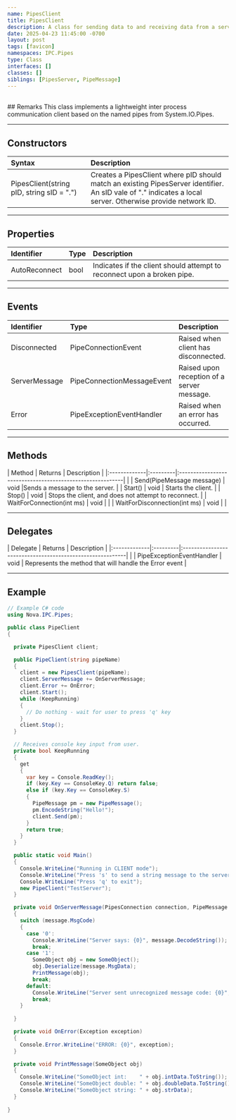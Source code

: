 ```yaml
---
name: PipesClient
title: PipesClient
description: A class for sending data to and receiving data from a server process.
date: 2025-04-23 11:45:00 -0700
layout: post
tags: [favicon]
namespaces: IPC.Pipes
type: Class
interfaces: []
classes: []
siblings: [PipesServer, PipeMessage]
---
```


<br/>
## Remarks
This class implements a lightweight inter process communication client based on the named pipes from System.IO.Pipes.

* * *
## Constructors

| Syntax   | Description                                               |
|:-------------|:----------------------------------------------------------|
| PipesClient(string pID, string sID = ".") | Creates a PipesClient where pID should match an existing PipesServer identifier. An sID vale of "." indicates a local server. Otherwise provide network ID.  |

* * *
## Properties

| Identifier   | Type     | Description                                               |
|:-------------|:---------|:----------------------------------------------------------|
| AutoReconnect   | bool   | Indicates if the client should attempt to reconnect upon a broken pipe.        |

* * *
## Events

| Identifier   | Type     | Description                                               |
|:-------------|:---------|:----------------------------------------------------------|
| Disconnected  | PipeConnectionEvent   | Raised when client has disconnected.        |
| ServerMessage  | PipeConnectionMessageEvent   | Raised upon reception of a server message.        |
| Error  | PipeExceptionEventHandler   | Raised when an error has occurred.       |

* * *
## Methods

| Method   | Returns     | Description                                               |
|:-------------|:---------|:----------------------------------------------------------|  |
| Send(PipeMessage message)     | void   |Sends a message to the server.         |
| Start() | void    | Starts the client.   |
| Stop()  | void    | Stops the client, and does not attempt to reconnect.   |
| WaitForConnection(int ms)  | void    |   |
| WaitForDisconnection(int ms)  | void    |   |

* * *
## Delegates

| Delegate   | Returns     | Description                                               |
|:-------------|:---------|:----------------------------------------------------------|  |
| PipeExceptionEventHandler  | void   | Represents the method that will handle the Error event         |


* * *
## Example

```csharp
// Example C# code
using Nova.IPC.Pipes;

public class PipeClient
{

  private PipesClient client;

  public PipeClient(string pipeName)
  {
    client = new PipesClient(pipeName);
    client.ServerMessage += OnServerMessage;
    client.Error += OnError;
    client.Start();
    while (KeepRunning)
    {
      // Do nothing - wait for user to press 'q' key
    }
    client.Stop();
  }

  // Receives console key input from user.
  private bool KeepRunning
  {
    get
    {
      var key = Console.ReadKey();
      if (key.Key == ConsoleKey.Q) return false;
      else if (key.Key == ConsoleKey.S)
      {
        PipeMessage pm = new PipeMessage();
        pm.EncodeString("Hello!");
        client.Send(pm);
      }
      return true;
    }
  }

  public static void Main()
  {
    Console.WriteLine("Running in CLIENT mode");
    Console.WriteLine("Press 's' to send a string message to the server");
    Console.WriteLine("Press 'q' to exit");
    new PipeClient("TestServer");
  }

  private void OnServerMessage(PipesConnection connection, PipeMessage message)
  {
    switch (message.MsgCode)
    {
      case '0': 
        Console.WriteLine("Server says: {0}", message.DecodeString());
        break;
      case '1':
        SomeObject obj = new SomeObject();
        obj.Deserialize(message.MsgData);
        PrintMessage(obj);
        break;
      default:
        Console.WriteLine("Server sent unrecognized message code: {0}",message.MsgCode);
        break;
    }
    
  }

  private void OnError(Exception exception)
  {
    Console.Error.WriteLine("ERROR: {0}", exception);
  }

  private void PrintMessage(SomeObject obj)
  {
    Console.WriteLine("SomeObject int:    " + obj.intData.ToString());
    Console.WriteLine("SomeObject double: " + obj.doubleData.ToString());
    Console.WriteLine("SomeObject string: " + obj.strData);
  }
  
}
```
